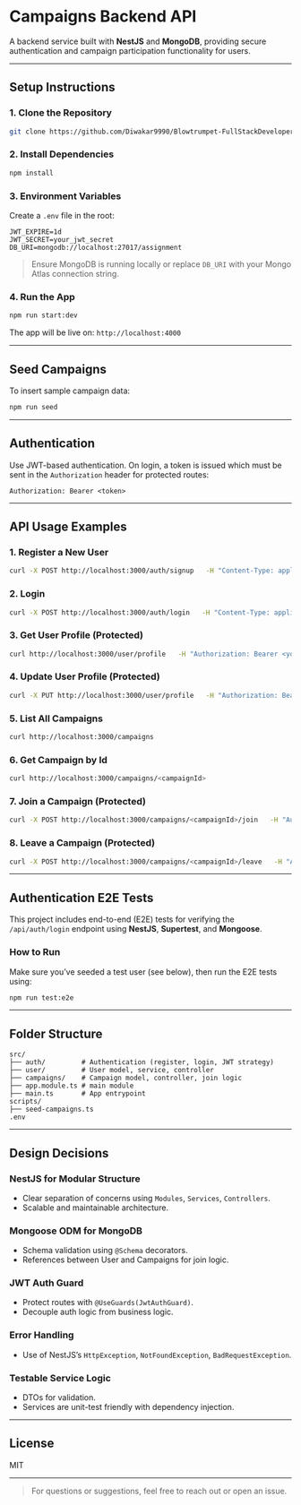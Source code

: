 
# Campaigns Backend API

A backend service built with **NestJS** and **MongoDB**, providing secure authentication and campaign participation functionality for users.

---

## Setup Instructions

### 1. Clone the Repository

```bash
git clone https://github.com/Diwakar9990/Blowtrumpet-FullStackDeveloperAssignment-Diwakar.git
```

### 2. Install Dependencies

```bash
npm install
```

### 3. Environment Variables

Create a `.env` file in the root:

```env
JWT_EXPIRE=1d
JWT_SECRET=your_jwt_secret
DB_URI=mongodb://localhost:27017/assignment
```

> Ensure MongoDB is running locally or replace `DB_URI` with your Mongo Atlas connection string.

### 4. Run the App

```bash
npm run start:dev
```

The app will be live on: `http://localhost:4000`

---

## Seed Campaigns

To insert sample campaign data:

```bash
npm run seed
```

---

## Authentication

Use JWT-based authentication. On login, a token is issued which must be sent in the `Authorization` header for protected routes:

```
Authorization: Bearer <token>
```

---

## API Usage Examples

### 1. Register a New User

```bash
curl -X POST http://localhost:3000/auth/signup   -H "Content-Type: application/json"   -d '{"name": "Ravi", "email": "ravi@example.com", "password": "Pass@123"}'
```

### 2. Login

```bash
curl -X POST http://localhost:3000/auth/login   -H "Content-Type: application/json"   -d '{"email": "ravi@example.com", "password": "Pass@123"}'
```

### 3. Get User Profile (Protected)

```bash
curl http://localhost:3000/user/profile   -H "Authorization: Bearer <your_jwt_token>"
```

### 4. Update User Profile (Protected)

```bash
curl -X PUT http://localhost:3000/user/profile   -H "Authorization: Bearer <your_jwt_token>" -d '{ "name": "Ravi Kumar Singh", "bio": "Volunteer, coder, and tree hugger"}'
```

### 5. List All Campaigns

```bash
curl http://localhost:3000/campaigns
```

### 6. Get Campaign by Id

```bash
curl http://localhost:3000/campaigns/<campaignId>
```

### 7. Join a Campaign (Protected)

```bash
curl -X POST http://localhost:3000/campaigns/<campaignId>/join   -H "Authorization: Bearer <your_jwt_token>"
```
### 8. Leave a Campaign (Protected)

```bash
curl -X POST http://localhost:3000/campaigns/<campaignId>/leave   -H "Authorization: Bearer <your_jwt_token>"
```

---

## Authentication E2E Tests

This project includes end-to-end (E2E) tests for verifying the `/api/auth/login` endpoint using **NestJS**, **Supertest**, and **Mongoose**.


### How to Run

Make sure you’ve seeded a test user (see below), then run the E2E tests using:

```bash
npm run test:e2e
```
---

## Folder Structure

```
src/
├── auth/         # Authentication (register, login, JWT strategy)
├── user/         # User model, service, controller
├── campaigns/    # Campaign model, controller, join logic
├── app.module.ts # main module
├── main.ts       # App entrypoint
scripts/
├── seed-campaigns.ts
.env
```

---

## Design Decisions

### NestJS for Modular Structure  
- Clear separation of concerns using `Modules`, `Services`, `Controllers`.
- Scalable and maintainable architecture.

### Mongoose ODM for MongoDB  
- Schema validation using `@Schema` decorators.
- References between User and Campaigns for join logic.

### JWT Auth Guard  
- Protect routes with `@UseGuards(JwtAuthGuard)`.
- Decouple auth logic from business logic.

### Error Handling  
- Use of NestJS’s `HttpException`, `NotFoundException`, `BadRequestException`.

### Testable Service Logic  
- DTOs for validation.
- Services are unit-test friendly with dependency injection.

---

## License

MIT

---

> For questions or suggestions, feel free to reach out or open an issue.
